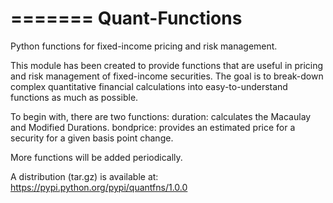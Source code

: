 =======
Quant-Functions
=============

Python functions for fixed-income pricing and risk management.

This module has been created to provide functions that are useful in pricing and risk management of fixed-income securities. The goal is to break-down complex quantitative financial calculations into easy-to-understand functions as much as possible.

To begin with, there are two functions: duration: calculates the Macaulay and Modified Durations. bondprice: provides an estimated price for a security for a given basis point change.

More functions will be added periodically.

A distribution (tar.gz) is available at: https://pypi.python.org/pypi/quantfns/1.0.0


